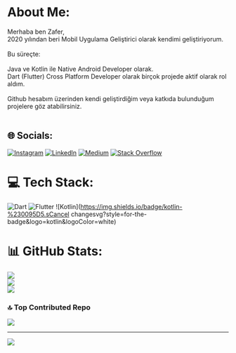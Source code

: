 # About Me:
Merhaba ben Zafer,<br>2020 yılından beri Mobil Uygulama Geliştirici olarak kendimi geliştiriyorum.<br><br>Bu süreçte:<br><br>Java ve Kotlin ile Native Android Developer olarak.<br>Dart (Flutter) Cross Platform Developer olarak birçok projede aktif olarak rol aldım.<br><br>Github hesabım üzerinden kendi geliştirdiğim veya katkıda bulunduğum projelere göz atabilirsiniz.<br><br>


## 🌐 Socials:
[![Instagram](https://img.shields.io/badge/Instagram-%23E4405F.svg?logo=Instagram&logoColor=white)](https://instagram.com/igzafer) [![LinkedIn](https://img.shields.io/badge/LinkedIn-%230077B5.svg?logo=linkedin&logoColor=white)](https://linkedin.com/in/zafercetin0) [![Medium](https://img.shields.io/badge/Medium-12100E?logo=medium&logoColor=white)](https://medium.com/@zaferkurumsal) [![Stack Overflow](https://img.shields.io/badge/-Stackoverflow-FE7A16?logo=stack-overflow&logoColor=white)](https://stackoverflow.com/users/14932277) 

# 💻 Tech Stack:
![Dart](https://img.shields.io/badge/dart-%230175C2.svg?style=for-the-badge&logo=dart&logoColor=white) ![Flutter](https://img.shields.io/badge/Flutter-%2302569B.svg?style=for-the-badge&logo=Flutter&logoColor=white) ![Kotlin](https://img.shields.io/badge/kotlin-%230095D5.sCancel changesvg?style=for-the-badge&logo=kotlin&logoColor=white)
# 📊 GitHub Stats:
![](https://github-readme-stats.vercel.app/api?username=igzafer0&theme=dark&hide_border=false&include_all_commits=false&count_private=false)<br/>
![](https://github-readme-streak-stats.herokuapp.com/?user=igzafer0&theme=dark&hide_border=false)<br/>
![](https://github-readme-stats.vercel.app/api/top-langs/?username=igzafer0&theme=dark&hide_border=false&include_all_commits=false&count_private=false&layout=compact)

### 🔝 Top Contributed Repo
![](https://github-contributor-stats.vercel.app/api?username=igzafer0&limit=5&theme=dark&combine_all_yearly_contributions=true)

---
[![](https://visitcount.itsvg.in/api?id=igzafer0&icon=2&color=0)](https://visitcount.itsvg.in)

<!-- Proudly created with GPRM ( https://gprm.itsvg.in ) -->
